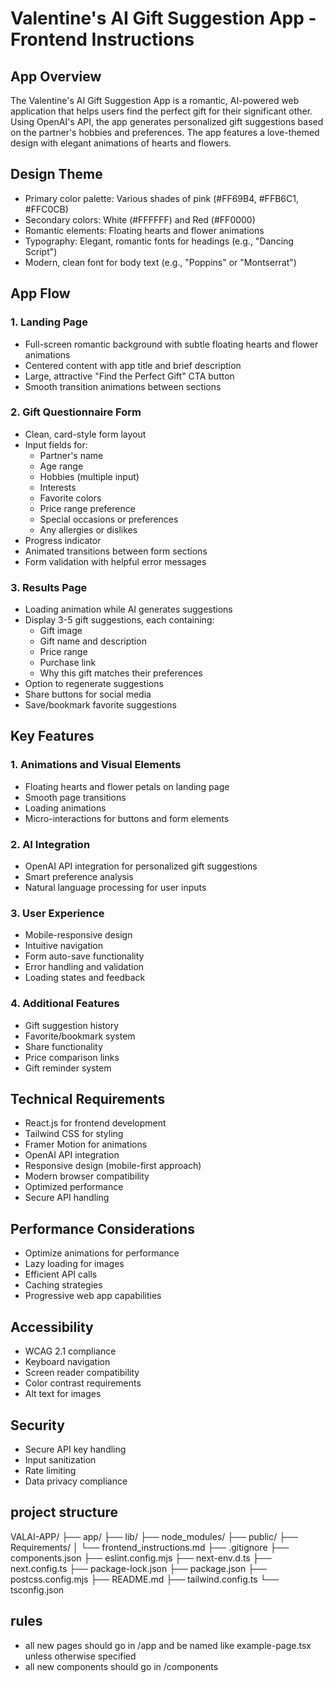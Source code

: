 # Valentine's AI Gift Suggestion App - Frontend Instructions

## App Overview
The Valentine's AI Gift Suggestion App is a romantic, AI-powered web application that helps users find the perfect gift for their significant other. Using OpenAI's API, the app generates personalized gift suggestions based on the partner's hobbies and preferences. The app features a love-themed design with elegant animations of hearts and flowers.

## Design Theme
- Primary color palette: Various shades of pink (#FF69B4, #FFB6C1, #FFC0CB)
- Secondary colors: White (#FFFFFF) and Red (#FF0000)
- Romantic elements: Floating hearts and flower animations
- Typography: Elegant, romantic fonts for headings (e.g., "Dancing Script")
- Modern, clean font for body text (e.g., "Poppins" or "Montserrat")

## App Flow

### 1. Landing Page
- Full-screen romantic background with subtle floating hearts and flower animations
- Centered content with app title and brief description
- Large, attractive "Find the Perfect Gift" CTA button
- Smooth transition animations between sections

### 2. Gift Questionnaire Form
- Clean, card-style form layout
- Input fields for:
  - Partner's name
  - Age range
  - Hobbies (multiple input)
  - Interests
  - Favorite colors
  - Price range preference
  - Special occasions or preferences
  - Any allergies or dislikes
- Progress indicator
- Animated transitions between form sections
- Form validation with helpful error messages

### 3. Results Page
- Loading animation while AI generates suggestions
- Display 3-5 gift suggestions, each containing:
  - Gift image
  - Gift name and description
  - Price range
  - Purchase link
  - Why this gift matches their preferences
- Option to regenerate suggestions
- Share buttons for social media
- Save/bookmark favorite suggestions

## Key Features

### 1. Animations and Visual Elements
- Floating hearts and flower petals on landing page
- Smooth page transitions
- Loading animations
- Micro-interactions for buttons and form elements

### 2. AI Integration
- OpenAI API integration for personalized gift suggestions
- Smart preference analysis
- Natural language processing for user inputs

### 3. User Experience
- Mobile-responsive design
- Intuitive navigation
- Form auto-save functionality
- Error handling and validation
- Loading states and feedback

### 4. Additional Features
- Gift suggestion history
- Favorite/bookmark system
- Share functionality
- Price comparison links
- Gift reminder system

## Technical Requirements
- React.js for frontend development
- Tailwind CSS for styling
- Framer Motion for animations
- OpenAI API integration
- Responsive design (mobile-first approach)
- Modern browser compatibility
- Optimized performance
- Secure API handling

## Performance Considerations
- Optimize animations for performance
- Lazy loading for images
- Efficient API calls
- Caching strategies
- Progressive web app capabilities

## Accessibility
- WCAG 2.1 compliance
- Keyboard navigation
- Screen reader compatibility
- Color contrast requirements
- Alt text for images

## Security
- Secure API key handling
- Input sanitization
- Rate limiting
- Data privacy compliance

## project structure
VALAI-APP/
├── app/
├── lib/
├── node_modules/
├── public/
├── Requirements/
│   └── frontend_instructions.md
├── .gitignore
├── components.json
├── eslint.config.mjs
├── next-env.d.ts
├── next.config.ts
├── package-lock.json
├── package.json
├── postcss.config.mjs
├── README.md
├── tailwind.config.ts
└── tsconfig.json

## rules 
- all new pages should go in /app and be named like example-page.tsx unless otherwise specified 
- all new components should go in /components 
